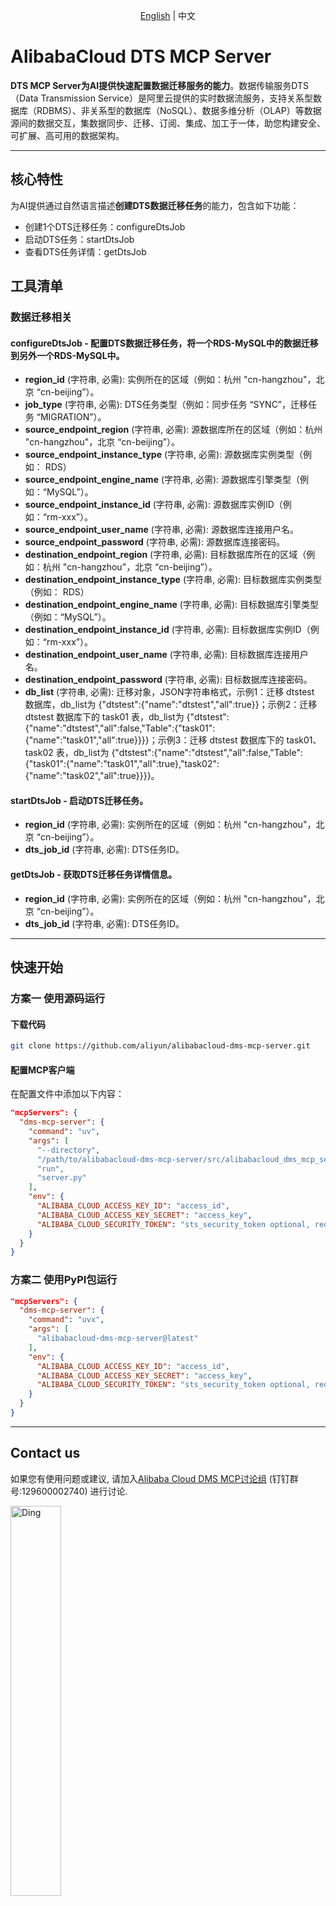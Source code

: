 <!-- 顶部语言切换 -->

<p align="center"><a href="./README-dts-en.md">English</a> | 中文<br></p>

# AlibabaCloud DTS MCP Server

**DTS MCP Server为AI提供快速配置数据迁移服务的能力**。数据传输服务DTS（Data Transmission Service）是阿里云提供的实时数据流服务，支持关系型数据库（RDBMS）、非关系型的数据库（NoSQL）、数据多维分析（OLAP）等数据源间的数据交互，集数据同步、迁移、订阅、集成、加工于一体，助您构建安全、可扩展、高可用的数据架构。

---

## 核心特性
为AI提供通过自然语言描述**创建DTS数据迁移任务**的能力，包含如下功能：
- 创建1个DTS迁移任务：configureDtsJob
- 启动DTS任务：startDtsJob
- 查看DTS任务详情：getDtsJob

## 工具清单

### 数据迁移相关

#### configureDtsJob - 配置DTS数据迁移任务，将一个RDS-MySQL中的数据迁移到另外一个RDS-MySQL中。
- **region_id** (字符串, 必需): 实例所在的区域（例如：杭州 "cn-hangzhou"，北京 “cn-beijing”）。
- **job_type** (字符串, 必需): DTS任务类型（例如：同步任务 “SYNC”，迁移任务 “MIGRATION”）。
- **source_endpoint_region** (字符串, 必需): 源数据库所在的区域（例如：杭州 "cn-hangzhou"，北京 “cn-beijing”）。
- **source_endpoint_instance_type** (字符串, 必需): 源数据库实例类型（例如： RDS）
- **source_endpoint_engine_name** (字符串, 必需): 源数据库引擎类型（例如：“MySQL”）。
- **source_endpoint_instance_id** (字符串, 必需): 源数据库实例ID（例如：“rm-xxx”）。
- **source_endpoint_user_name** (字符串, 必需): 源数据库连接用户名。
- **source_endpoint_password** (字符串, 必需): 源数据库连接密码。
- **destination_endpoint_region** (字符串, 必需): 目标数据库所在的区域（例如：杭州 "cn-hangzhou"，北京 “cn-beijing”）。
- **destination_endpoint_instance_type** (字符串, 必需): 目标数据库实例类型（例如： RDS）
- **destination_endpoint_engine_name** (字符串, 必需): 目标数据库引擎类型（例如：“MySQL”）。
- **destination_endpoint_instance_id** (字符串, 必需): 目标数据库实例ID（例如：“rm-xxx”）。
- **destination_endpoint_user_name** (字符串, 必需): 目标数据库连接用户名。
- **destination_endpoint_password** (字符串, 必需): 目标数据库连接密码。
- **db_list** (字符串, 必需): 迁移对象，JSON字符串格式，示例1：迁移 dtstest 数据库，db_list为 {"dtstest":{"name":"dtstest","all":true}}；示例2：迁移 dtstest 数据库下的 task01 表，db_list为 {"dtstest":{"name":"dtstest","all":false,"Table":{"task01":{"name":"task01","all":true}}}}；示例3：迁移 dtstest 数据库下的 task01、task02 表，db_list为 {"dtstest":{"name":"dtstest","all":false,"Table":{"task01":{"name":"task01","all":true},"task02":{"name":"task02","all":true}}}}。

#### startDtsJob - 启动DTS迁移任务。
- **region_id** (字符串, 必需): 实例所在的区域（例如：杭州 "cn-hangzhou"，北京 “cn-beijing”）。
- **dts_job_id** (字符串, 必需): DTS任务ID。

#### getDtsJob - 获取DTS迁移任务详情信息。
- **region_id** (字符串, 必需): 实例所在的区域（例如：杭州 "cn-hangzhou"，北京 “cn-beijing”）。
- **dts_job_id** (字符串, 必需): DTS任务ID。

---

## 快速开始

### 方案一 使用源码运行
#### 下载代码
```bash
git clone https://github.com/aliyun/alibabacloud-dms-mcp-server.git
```

#### 配置MCP客户端
在配置文件中添加以下内容：
```json
"mcpServers": {
  "dms-mcp-server": {
    "command": "uv",
    "args": [
      "--directory",
      "/path/to/alibabacloud-dms-mcp-server/src/alibabacloud_dms_mcp_server",
      "run",
      "server.py"
    ],
    "env": {
      "ALIBABA_CLOUD_ACCESS_KEY_ID": "access_id",
      "ALIBABA_CLOUD_ACCESS_KEY_SECRET": "access_key",
      "ALIBABA_CLOUD_SECURITY_TOKEN": "sts_security_token optional, required when using STS Token"
    }
  }
}
```

### 方案二 使用PyPI包运行
```json
"mcpServers": {
  "dms-mcp-server": {
    "command": "uvx",
    "args": [
      "alibabacloud-dms-mcp-server@latest"
    ],
    "env": {
      "ALIBABA_CLOUD_ACCESS_KEY_ID": "access_id",
      "ALIBABA_CLOUD_ACCESS_KEY_SECRET": "access_key",
      "ALIBABA_CLOUD_SECURITY_TOKEN": "sts_security_token optional, required when using STS Token"
    }
  }
}
```

---

## Contact us

如果您有使用问题或建议, 请加入[Alibaba Cloud DMS MCP讨论组](https://h5.dingtalk.com/circle/joinCircle.html?corpId=dinga0bc5ccf937dad26bc961a6cb783455b&token=2f373e6778dcde124e1d3f22119a325b&groupCode=v1,k1,NqFGaQek4YfYPXVECdBUwn+OtL3y7IHStAJIO0no1qY=&from=group&ext=%7B%22channel%22%3A%22QR_GROUP_NORMAL%22%2C%22extension%22%3A%7B%22groupCode%22%3A%22v1%2Ck1%2CNqFGaQek4YfYPXVECdBUwn%2BOtL3y7IHStAJIO0no1qY%3D%22%2C%22groupFrom%22%3A%22group%22%7D%2C%22inviteId%22%3A2823675041%2C%22orgId%22%3A784037757%2C%22shareType%22%3A%22GROUP%22%7D&origin=11) (钉钉群号:129600002740) 进行讨论.

<img src="../images/ding-en.jpg" alt="Ding" width="40%">

[//]: # (<img src="http://dms-static.oss-cn-hangzhou.aliyuncs.com/mcp-readme/ding-zh-cn.jpg" alt="Ding" width="60%">)



## License
This project is licensed under the Apache 2.0 License.
